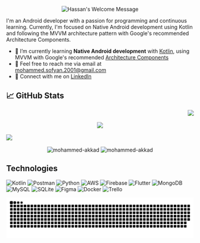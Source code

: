 <p align="center">
  <img alt="Hassan's Welcome Message"
	 src="https://readme-typing-svg.herokuapp.com?size=30&background=45E5FF00&center=true&vCenter=true&lines=%F0%9F%91%8B%F0%9F%8F%BC+Hi+there!+I'm+Mohammed">
</p>

I'm an Android developer with a passion for programming and continuous learning. Currently, I'm focused on Native Android development using Kotlin and following the MVVM architecture pattern with Google's recommended Architecture Components.

- 🌱 I’m currently learning **Native Android development** with [Kotlin](https://kotlinlang.org), using MVVM with Google's recommended [Architecture Components](https://developer.android.com/topic/architecture)
- 📧 Feel free to reach me via email at mohammed.sofyan.2001@gmail.com
- 💼 Connect with me on [LinkedIn](https://www.linkedin.com/in/mohammed-sofyan-akkad/)

## 📈 GitHub Stats

<!-- <p align="center">
  <img src = "https://github-readme-stats.vercel.app/api?username=mohammed-akkad&theme=react&hide_border=false&include_all_commits=false&count_private=true" width="350">
  <img src = "https://github-readme-streak-stats.herokuapp.com?user=mohammed-akkad&theme=react&hide_border=false&include_all_commits=false&count_private=true" width="350">
</p> -->

<p align="right">
  <img src="https://github-readme-stats.vercel.app/api?username=mohammed-akkad&show_icons=true&theme=react&hide_border=false&include_all_commits=false&count_private=true" width="400">
</p>

<p align="center">
  <img src="https://github-readme-stats.vercel.app/api/top-langs/?username=mohammed-akkad&layout=compact&theme=react&hide_border=false" width="400">
</p>

<p align="left">
  <img src="https://github-readme-streak-stats.herokuapp.com?user=mohammed-akkad&theme=react&hide_border=false&include_all_commits=false&count_private=true" width="400">
</p>

<p align="center"> <img src="https://komarev.com/ghpvc/?username=mohammed-akkad&label=Profile%20views&color=ac0000&style=plastic" alt="mohammed-akkad" />
		   <img src="https://img.shields.io/github/followers/mohammed-akkad?label=Followers&color=00aec3&style=plastic" alt="mohammed-akkad" /> </p>

## Technologies
![Kotlin](https://img.shields.io/badge/kotlin-%230095D5.svg?style=flat&logo=kotlin&logoColor=white)
![Postman](https://img.shields.io/badge/Postman-FF6C37?style=flat&logo=postman&logoColor=white)
![Python](https://img.shields.io/badge/python-3670A0?style=flat&logo=python&logoColor=ffdd54)
![AWS](https://img.shields.io/badge/AWS-%23FF9900.svg?style=flat&logo=amazon-aws&logoColor=white)
![Firebase](https://img.shields.io/badge/firebase-%23039BE5.svg?style=flat&logo=firebase)
![Flutter](https://img.shields.io/badge/Flutter-%2302569B.svg?style=flat&logo=Flutter&logoColor=white)
![MongoDB](https://img.shields.io/badge/MongoDB-%234ea94b.svg?style=flat&logo=mongodb&logoColor=white)
![MySQL](https://img.shields.io/badge/mysql-%2300f.svg?style=flat&logo=mysql&logoColor=white)
![SQLite](https://img.shields.io/badge/sqlite-%2307405e.svg?style=flat&logo=sqlite&logoColor=white)
![Figma](https://img.shields.io/badge/figma-%23F24E1E.svg?style=flat&logo=figma&logoColor=white)
![Docker](https://img.shields.io/badge/docker-%230db7ed.svg?style=flat&logo=docker&logoColor=white)
![Trello](https://img.shields.io/badge/Trello-%23026AA7.svg?style=flat&logo=Trello&logoColor=white)

![Snake animation](https://github.com/JeffersonRPM/JeffersonRPM/blob/output/github-contribution-grid-snake.svg)
